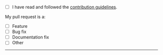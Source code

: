 - [ ] I have read and followed the [contribution guidelines](https://github.com/Alorel/express-decorated-router/blob/master/.github/CONTRIBUTING.md).

My pull request is a:

- [ ] Feature
- [ ] Bug fix
- [ ] Documentation fix
- [ ] Other

-----
